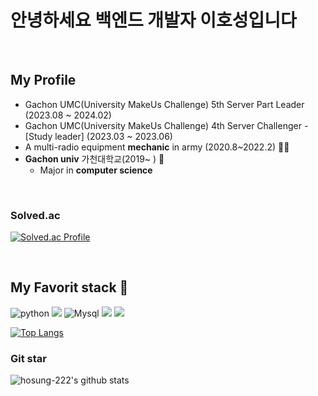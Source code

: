 # **안녕하세요 백엔드 개발자 이호성입니다**
<br>

## My Profile
* Gachon UMC(University MakeUs Challenge) 5th Server Part Leader (2023.08 ~ 2024.02)
* Gachon UMC(University MakeUs Challenge) 4th Server Challenger - [Study leader] (2023.03 ~ 2023.06)
* A multi-radio equipment **mechanic** in army (2020.8~2022.2) 🧑‍🔧
* **Gachon univ** 가천대학교(2019~ ) 🏫
  * Major in **computer science**  



 
<br>

### **Solved.ac**

[![Solved.ac Profile](http://mazassumnida.wtf/api/v2/generate_badge?boj=gik11kr)](https://solved.ac/gik11kr/)

<br>

## **My Favorit stack** 📕

![python](https://img.shields.io/badge/%20-Python-yellow?style=flat&logo=python&logoColor=ffffff)
<img src="https://img.shields.io/badge/Java-007396?style=flat&logo=OpenJDK&logoColor=white"/>
![Mysql](https://img.shields.io/badge/%20-MySQL-importnat?style=flat&logo=MySQL&logoColor=ffffff)
<img src="https://img.shields.io/badge/springboot-6DB33F?style=flat&logo=springboot&logoColor=white">
<img src="https://img.shields.io/badge/gradle-02303A?style=flat&logo=gradle&logoColor=white">


[![Top Langs](https://github-readme-stats.vercel.app/api/top-langs/?username=hosung-222&layout=compact)](https://github.com/hosung-222)
<br>

### **Git star**

![hosung-222's github stats](https://github-readme-stats.vercel.app/api?username=hosung-222&show_icons=true)
